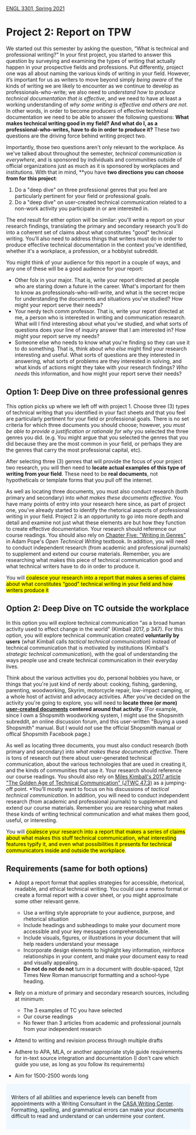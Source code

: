 [ENGL 3301, Spring 2021](index.html)

# Project 2: Report on TPW

We started out this semester by asking the question, “What is technical and professional writing?” In your first project, you started to answer this question by surveying and examining the types of writing that actually happen in your prospective fields and professions. Put differently, project one was all about naming the various kinds of writing in your field. However, it’s important for us as writers to move beyond simply *being aware* of the kinds of writing we are likely to encounter as we continue to develop as professionals-who-write; we also need to *understand how to produce technical documentation that is effective*, and we need to have at least a working understanding of *why some writing is effective and others are not*. In other words, in order to become producers of effective technical documentation we need to be able to answer the following questions: **What makes technical writing good in my field? And what do I, as a professional-who-writes, have to do in order to produce it?** These two questions are the driving force behind writing project two.

Importantly, those two questions aren't only relevant to the workplace. As we've talked about throughout the semester, *technical communication is everywhere*, and is sponsored by individuals and communities outside of official organizations just as much as it is sponsored by workplaces and institutions. With that in mind, **you have **two directions you can choose from for this project**:
1. Do a "deep dive" on three professional genres that you feel are particularly pertinent for your field or professional goals.
2. Do a "deep dive" on user-created technical communication related to a non-work activity you participate in or are interested in.

The end result for either option will be similar: you'll write a report on your research findings, translating the primary and secondary research you'll do into a coherent set of claims about what constitutes "good" technical writing. You'll also need to address things that writers must do in order to produce effective technical documentation in the context you've identified, whether it's a workplace, a profession, or a hobbyist subreddit.

You might think of your audience for this report in a couple of ways, and any one of these will be a good audience for your report:
 - Other folx in your major. That is, write your report directed at people who are staring down a future in the career. What's important for them to know as professionals-who-will-write, and what is the secret recipe for understanding the documents and situations you've studied? How might your report serve their needs?
 - Your nerdy tech comm professor. That is, write your report directed at me, a person who is interested in writing and communication research. What will I find interesting about what you've studied, and what sorts of questions does your line of inquiry answer that I am interested in? How might your report serve my needs?
 - Someone else who needs to know what you're finding so they can use it to do something. That is, think about *who else* might find your research interesting and useful. What sorts of questions are they interested in answering, what sorts of problems are they interested in solving, and what kinds of actions might they take with your research findings? *Who needs* this information, and how might your report serve their needs?

## Option 1: Deep Dive on three professional genres
This option picks up where we left off with project 1. Choose three (3) types of technical writing that you identified in your fact sheets and that you feel are particularly pertinent for your field or professional goals. There is no set criteria for which three documents you should choose; however, *you must be able to provide a justification or rationale for why* you selected the three genres you did. (e.g. You might argue that you selected the genres that you did because they are the most common in your field, or perhaps they are the genres that carry the most professional capital, etc).

After selecting three (3) genres that will provide the focus of your project two research, you will then need to **locate actual examples of this type of writing from your field**. These need to be **real documents**, not hypotheticals or template forms that you pull off the internet.

As well as locating three documents, you must also conduct research (both primary and secondary) into *what makes these documents effective*. You have many points of entry into your research here since, as part of project one, you’ve already started to identify the rhetorical aspects of professional writing in your field. Project 2 is an opportunity to go into more depth and detail and examine not just what these elements are but how they function to create effective documentation. Your research should reference our course readings. You should also rely on [Chapter Five: "Writing in Genres"](https://scholarworks.uark.edu/oer/4/) in Adam Pope's *Open Technical Writing* textbook. In addition, you will need to conduct independent research (from academic and professional journals) to supplement and extend our course materials. Remember, you are researching what makes this piece of technical communication good and what technical writers have to do in order to produce it.

You will <mark>coalesce your research into a report that makes a series of claims about what constitutes “good” technical writing in your field and how writers produce it</mark>

## Option 2: Deep Dive on TC outside the workplace
In this option you will explore technical communication "as a broad human activity used to effect change in the world" (Kimball 2017, p 347). For this option, you will explore technical communication created **voluntarily by users** (what Kimball calls *tactical technical communication*) instead of technical communication that is motivated by institutions (Kimball's *strategic technical communication*), with the goal of understanding the ways people use and create technical communication in their everyday lives.

Think about the various activities you do, personal hobbies you have, or things that you're just kind of nerdy about: cooking, fishing, gardening, parenting, woodworking, Skyrim, motorcycle repair, low-impact camping, or a whole host of activist and advocacy activities. After you've decided on the activity you're going to explore, you will need to **locate three (or more) [user-created documents](weekly/tactical-tech-comm) centered around that activity**. (For example, since I own a Shopsmith woodworking system, I might use the Shopsmith subreddit, an online discussion forum, and this user-written "Buying a used Shopsmith" manual. But I would *not* use the official Shopsmith manual or offical Shopsmith Facebook page.)

As well as locating three documents, you must also conduct research (both primary and secondary) into *what makes these documents effective*. There is tons of research out there about user-generated technical communication, about the various technologies that are used in creating it, and the kinds of communities that use it. Your research should reference our course readings. You should also rely on [Miles Kimball's 2017 article "The Golden Age of Technical Communication" (JTWC 47.3)](https://journals.sagepub.com/doi/10.1177/0047281616641927) as a jumping-off point. *You'll mostly want to focus on his discussions of _tactical technical communication_. In addition, you will need to conduct independent research (from academic and professional journals) to supplement and extend our course materials. Remember you are researching what makes these kinds of writing technical communication and what makes them good, useful, or interesting.

You will <mark>coalesce your research into a report that makes a series of claims about what makes this stuff technical communication, what interesting features typify it, and even what possibilities it presents for technical communicators inside and outside the workplace</mark>.

## Requirements (same for both options)

- Adopt a report format that applies strategies for accessible, rhetorical, readable, and ethical technical writing. You could use a memo format or create a formal report with a cover sheet, or you might approximate some other relevant genre.
  - Use a writing style appropriate to your audience, purpose, and rhetorical situation
  - Include headings and subheadings to make your document more accessible and your key messages comprehensible.
  - Include visuals, figures, or illustrations in your document that will help readers understand your message
  - Incorporate design elements to highlight key information, reinforce relationships in your content, and make your document easy to read and visually appealing.
  - **Do not do not do not** turn in a document with double-spaced, 12pt Times New Roman manuscript formatting and a school-type heading.

- Rely on a mixture of primary and secondary research sources, including at minimum:
  - The 3 examples of TC you have selected
  - Our course readings
  - No fewer than 3 articles from academic and professional journals from your independent research

- Attend to writing and revision process through multiple drafts
- Adhere to APA, MLA, or another appropriate style guide requirements for in-text source integration and documentation (I don't care which guide you use, as long as you follow its requirements)
- Aim for 1500-2500 words long


<div style="background-color: aliceblue; padding: 1em;">
<p>Writers of all abilities and experience levels can benefit from appointments with a Writing Consultant in the <a href="http://casa.tamucc.edu/wc.php" >CASA Writing Center</a>. Formatting, spelling, and grammatical errors can make your documents difficult to read and understand or can undermine your content.</p>
</div>
